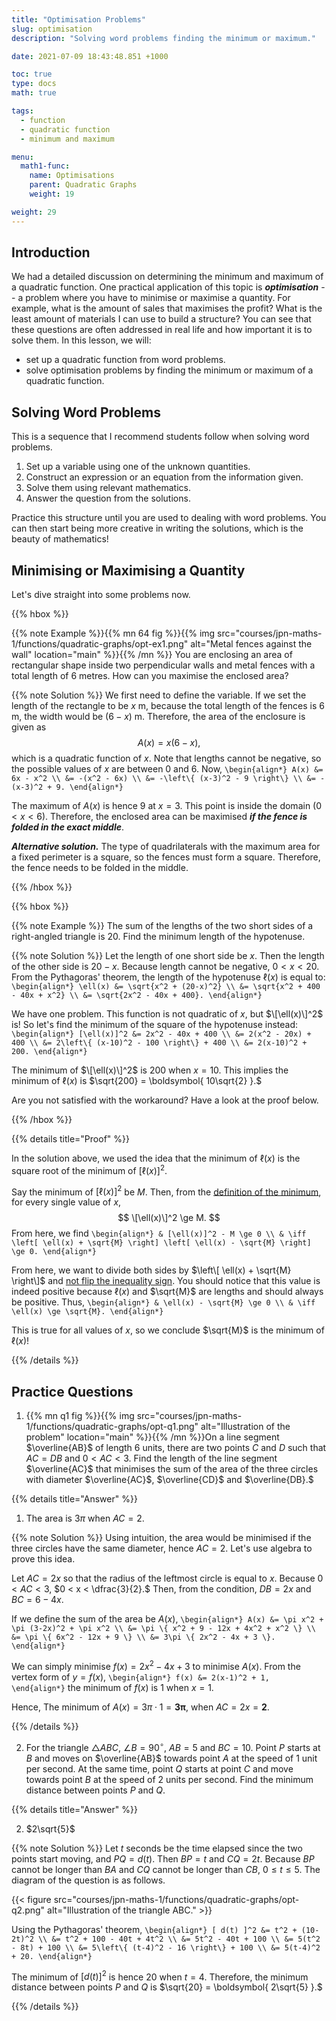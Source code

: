 ```yaml
---
title: "Optimisation Problems"
slug: optimisation
description: "Solving word problems finding the minimum or maximum."

date: 2021-07-09 18:43:48.851 +1000

toc: true
type: docs
math: true

tags:
  - function
  - quadratic function
  - minimum and maximum

menu:
  math1-func:
    name: Optimisations
    parent: Quadratic Graphs
    weight: 19

weight: 29
---
```


## Introduction

We had a detailed discussion on determining the minimum and maximum of a quadratic function. One practical application of this topic is ***optimisation*** -- a problem where you have to minimise or maximise a quantity. For example, what is the amount of sales that maximises the profit? What is the least amount of materials I can use to build a structure? You can see that these questions are often addressed in real life and how important it is to solve them. In this lesson, we will:
- set up a quadratic function from word problems.
- solve optimisation problems by finding the minimum or maximum of a quadratic function.


## Solving Word Problems

This is a sequence that I recommend students follow when solving word problems.

1. Set up a variable using one of the unknown quantities.
2. Construct an expression or an equation from the information given.
3. Solve them using relevant mathematics.
4. Answer the question from the solutions.

Practice this structure until you are used to dealing with word problems. You can then start being more creative in writing the solutions, which is the beauty of mathematics!


## Minimising or Maximising a Quantity

Let's dive straight into some problems now.

{{% hbox %}}

{{% note Example %}}{{% mn 64 fig %}}{{% img src="courses/jpn-maths-1/functions/quadratic-graphs/opt-ex1.png" alt="Metal fences against the wall" location="main" %}}{{% /mn %}}
You are enclosing an area of rectangular shape inside two perpendicular walls and metal fences with a total length of 6 metres. How can you maximise the enclosed area?

{{% note Solution %}} We first need to define the variable. If we set the length of the rectangle to be $x$ m, because the total length of the fences is 6 m, the width would be $(6-x)$ m. Therefore, the area of the enclosure is given as $$ A(x) = x(6-x), $$ which is a quadratic function of $x$. Note that lengths cannot be negative, so the possible values of $x$ are between 0 and 6. Now,
`\begin{align*}
  A(x) &= 6x - x^2 \\
  &= -(x^2 - 6x) \\
  &= -\left\{ (x-3)^2 - 9 \right\} \\
  &= -(x-3)^2 + 9.
\end{align*}`

The maximum of $A(x)$ is hence 9 at $x=3.$ This point is inside the domain $(0< x < 6).$ Therefore, the enclosed area can be maximised ***if the fence is folded in the exact middle***. 

***Alternative solution.***
The type of quadrilaterals with the maximum area for a fixed perimeter is a square, so the fences must form a square. Therefore, the fence needs to be folded in the middle.

{{% /hbox %}}

{{% hbox %}}

{{% note Example %}}
The sum of the lengths of the two short sides of a right-angled triangle is 20. Find the minimum length of the hypotenuse.

{{% note Solution %}}
Let the length of one short side be $x$. Then the length of the other side is $20-x$. Because length cannot be negative, $0 < x < 20$. From the Pythagoras' theorem, the length of the hypotenuse $\ell(x)$ is equal to:
`\begin{align*}
  \ell(x) &= \sqrt{x^2 + (20-x)^2} \\
  &= \sqrt{x^2 + 400 - 40x + x^2} \\
  &= \sqrt{2x^2 - 40x + 400}.
\end{align*}`

We have one problem. This function is not quadratic of $x$, but $\[\ell(x)\]^2$ is! So let's find the minimum of the square of the hypotenuse instead:
`\begin{align*}
  [\ell(x)]^2 &= 2x^2 - 40x + 400 \\
  &= 2(x^2 - 20x) + 400 \\
  &= 2\left\{ (x-10)^2 - 100 \right\} + 400 \\
  &= 2(x-10)^2 + 200.
\end{align*}`

The minimum of $\[\ell(x)\]^2$ is 200 when $x=10$. This implies the minimum of $\ell(x)$ is $\sqrt{200} = \boldsymbol{ 10\sqrt{2} }.$

Are you not satisfied with the workaround? Have a look at the proof below.

{{% /hbox %}}

{{% details title="Proof" %}}

In the solution above, we used the idea that the minimum of $\ell(x)$ is the square root of the minimum of $[\ell(x)]^2$.

Say the minimum of $[\ell(x)]^2$ be $M$. Then, from the [definition of the minimum](../extrema-1/#extrema-and-vertex-form), for every single value of $x$, $$ \[\ell(x)\]^2 \ge M. $$ From here, we find
`\begin{align*}
  & [\ell(x)]^2 - M \ge 0 \\
  & \iff \left[ \ell(x) + \sqrt{M} \right] \left[ \ell(x) - \sqrt{M} \right] \ge 0.
\end{align*}`

From here, we want to divide both sides by $\left\[ \ell(x) + \sqrt{M} \right\]$ and [not flip the inequality sign](../../../numbers-and-expressions/inequalities/properties/#properties). You should notice that this value is indeed positive because $\ell(x)$ and $\sqrt{M}$ are lengths and should always be positive. Thus,
`\begin{align*}
  & \ell(x) - \sqrt{M} \ge 0 \\
  & \iff \ell(x) \ge \sqrt{M}.
\end{align*}`

This is true for all values of $x$, so we conclude $\sqrt{M}$ is the minimum of $\ell(x)$!

{{% /details %}}


## Practice Questions

1. {{% mn q1 fig %}}{{% img src="courses/jpn-maths-1/functions/quadratic-graphs/opt-q1.png" alt="Illustration of the problem" location="main" %}}{{% /mn %}}On a line segment $\overline{AB}$ of length 6 units, there are two points $C$ and $D$ such that $AC=DB$ and $0<AC<3$. Find the length of the line segment $\overline{AC}$ that minimises the sum of the area of the three circles with diameter $\overline{AC}$, $\overline{CD}$ and $\overline{DB}.$

{{% details title="Answer" %}}

1. The area is $3\pi$ when $AC = 2.$

{{% note Solution %}} Using intuition, the area would be minimised if the three circles have the same diameter, hence $AC=2$. Let's use algebra to prove this idea.

Let $AC=2x$ so that the radius of the leftmost circle is equal to $x$. Because $0 < AC < 3$, $0 < x < \dfrac{3}{2}.$ Then, from the condition, $DB=2x$ and $BC=6-4x.$

If we define the sum of the area be $A(x)$,
`\begin{align*}
  A(x) &= \pi x^2 + \pi (3-2x)^2 + \pi x^2 \\
  &= \pi \{ x^2 + 9 - 12x + 4x^2 + x^2 \} \\
  &= \pi \{ 6x^2 - 12x + 9 \} \\
  &= 3\pi \{ 2x^2 - 4x + 3 \}. 
\end{align*}`

We can simply minimise $f(x) = 2x^2 - 4x + 3$ to minimise $A(x).$ From the vertex form of $y=f(x)$,
`\begin{align*}
  f(x) &= 2(x-1)^2 + 1,
\end{align*}`
the minimum of $f(x)$ is 1 when $x=1.$

Hence, The minimum of $A(x) = 3\pi \cdot 1 = \boldsymbol{ 3\pi },$ when $AC = 2x = \boldsymbol{ 2 }.$

{{% /details %}}


2. For the triangle $\triangle ABC$, $\angle B = 90^\circ$, $AB=5$ and $BC=10$. Point $P$ starts at $B$ and moves on $\overline{AB}$ towards point $A$ at the speed of 1 unit per second. At the same time, point $Q$ starts at point $C$ and move towards point $B$ at the speed of 2 units per second. Find the minimum distance between points $P$ and $Q$.

{{% details title="Answer" %}}

2. $2\sqrt{5}$

{{% note Solution %}}
Let $t$ seconds be the time elapsed since the two points start moving, and $PQ=d(t)$. Then $BP=t$ and $CQ=2t$. Because $BP$ cannot be longer than $BA$ and $CQ$ cannot be longer than $CB$, $0 \le t \le 5$. The diagram of the question is as follows.

{{< figure src="courses/jpn-maths-1/functions/quadratic-graphs/opt-q2.png" alt="Illustration of the triangle ABC." >}}

Using the Pythagoras' theorem,
`\begin{align*}
  [ d(t) ]^2 &= t^2 + (10-2t)^2 \\
  &= t^2 + 100 - 40t + 4t^2 \\
  &= 5t^2 - 40t + 100 \\
  &= 5(t^2 - 8t) + 100 \\
  &= 5\left\{ (t-4)^2 - 16 \right\} + 100 \\
  &= 5(t-4)^2 + 20.
\end{align*}`

The minimum of $[ d(t) ]^2$ is hence 20 when $t=4$. Therefore, the minimum distance between points $P$ and $Q$ is $\sqrt{20} = \boldsymbol{ 2\sqrt{5} }.$

{{% /details %}}